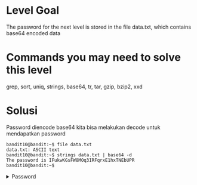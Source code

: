 # Level Goal
The password for the next level is stored in the file data.txt, which contains base64 encoded data

# Commands you may need to solve this level
grep, sort, uniq, strings, base64, tr, tar, gzip, bzip2, xxd

# Solusi
Password diencode base64 kita bisa melakukan decode untuk mendapatkan password
```
bandit10@bandit:~$ file data.txt
data.txt: ASCII text
bandit10@bandit:~$ strings data.txt | base64 -d
The password is IFukwKGsFW8MOq3IRFqrxE1hxTNEbUPR
bandit10@bandit:~$ 
```
<details>
<summary>Password</summary>
IFukwKGsFW8MOq3IRFqrxE1hxTNEbUPR
</details>
